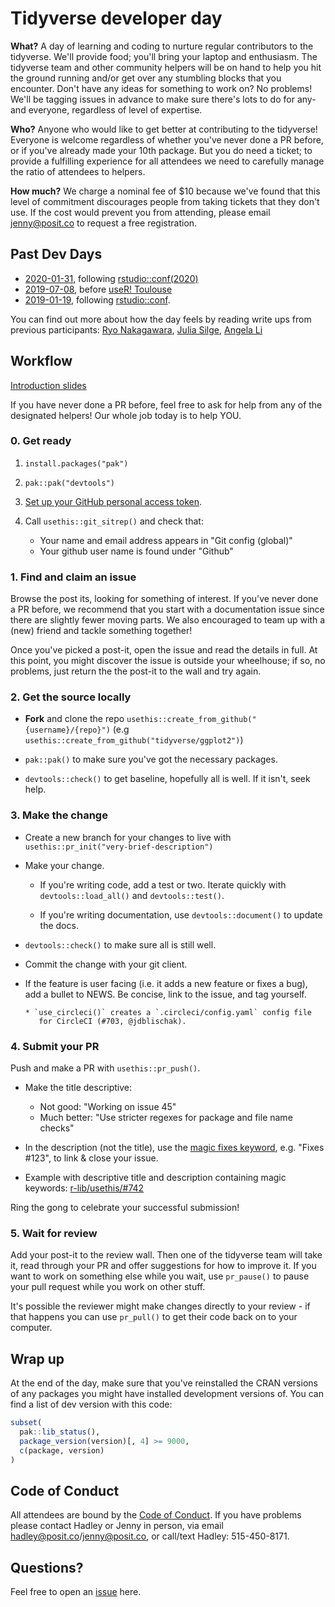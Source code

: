 # Tidyverse developer day

**What?** A day of learning and coding to nurture regular contributors to the tidyverse. We'll provide food; you'll bring your laptop and enthusiasm. The tidyverse team and other community helpers will be on hand to help you hit the ground running and/or get over any stumbling blocks that you encounter. Don't have any ideas for something to work on? No problems! We'll be tagging issues in advance to make sure there's lots to do for any- and everyone, regardless of level of expertise.

**Who?** Anyone who would like to get better at contributing to the tidyverse! Everyone is welcome regardless of whether you've never done a PR before, or if you've already made your 10th package. But you do need a ticket; to provide a fulfilling experience for all attendees we need to carefully manage the ratio of attendees to helpers.

**How much?** We charge a nominal fee of $10 because we've found that this level of commitment discourages people from taking tickets that they don't use. If the cost would prevent you from attending, please email jenny@posit.co to request a free registration.

## Past Dev Days

* [2020-01-31](https://www.tidyverse.org/blog/2019/11/tidyverse-dev-day-2020/),
  following [rstudio::conf(2020)](https://rstd.io/conf)
* [2019-07-08](https://www.tidyverse.org/blog/2019/04/tidyverse-dev-day-at-user-2019/),
  before [useR! Toulouse](https://user2019.r-project.org)
* [2019-01-19](https://www.tidyverse.org/blog/2018/11/tidyverse-developer-day-2019/), 
  following [rstudio::conf](https://www.rstudio.com/conference/).

You can find out more about how the day feels by reading write ups from previous participants: [Ryo Nakagawara](https://ryo-n7.github.io/2019-01-25-tidyversedevday-rstudioconf-reflections/), [Julia Silge](https://juliasilge.com/blog/rstudio-conf-2019/#bonus-round), [Angela Li](https://docs.google.com/presentation/d/1iodn7rsklI1wryld-NN_Dslr7tHM0xyoMx2C3RRFTJc/edit#slide=id.g4f3d8da43d_0_4) 

## Workflow

[Introduction slides](introduction.pdf)

If you have never done a PR before, feel free to ask for help from any of the designated helpers! Our whole job today is to help YOU. 

### 0. Get ready

1. `install.packages("pak")`

1. `pak::pak("devtools")`

1. [Set up your GitHub personal access token](https://usethis.r-lib.org/articles/git-credentials.html#get-a-personal-access-token-pat).

1. Call `usethis::git_sitrep()` and check that:
    * Your name and email address appears in "Git config (global)"
    * Your github user name is found under "Github"

### 1. Find and claim an issue

Browse the post its, looking for something of interest. If you've never done a PR before, we recommend that you start with a documentation issue since there are slightly fewer moving parts. We also encouraged to team up with a (new) friend and tackle something together!

Once you've picked a post-it, open the issue and read the details in full. At this point, you might discover the issue is outside your wheelhouse; if so, no problems, just return the the post-it to the wall and try again.

### 2. Get the source locally

* **Fork** and clone the repo `usethis::create_from_github("{username}/{repo}")` (e.g `usethis::create_from_github("tidyverse/ggplot2")`)

* `pak::pak()` to make sure you've got the necessary packages.

* `devtools::check()` to get baseline, hopefully all is well. If it isn't, 
  seek help.

### 3. Make the change

* Create a new branch for your changes to live with
  `usethis::pr_init("very-brief-description")`

* Make your change. 
  
  * If you're writing code, add a test or two. 
    Iterate quickly with `devtools::load_all()` and `devtools::test()`.
  
  * If you're writing documentation, use `devtools::document()` to 
    update the docs.

* `devtools::check()` to make sure all is still well.

* Commit the change with your git client.

* If the feature is user facing (i.e. it adds a new feature or fixes a bug), add a bullet to NEWS. Be concise, link to the issue, and tag yourself.

  ```
  * `use_circleci()` creates a `.circleci/config.yaml` config file
     for CircleCI (#703, @jdblischak).
  ```

### 4. Submit your PR

Push and make a PR with `usethis::pr_push()`.
  
- Make the title descriptive:
  - Not good: "Working on issue 45"
  - Much better: "Use stricter regexes for package and file name checks"

- In the description (not the title), use the [magic fixes keyword](https://help.github.com/en/articles/closing-issues-using-keywords),
  e.g. "Fixes #123", to link & close your issue.

- Example with descriptive title and description containing magic keywords:
  [r-lib/usethis/#742](https://github.com/r-lib/usethis/pull/742)  

Ring the gong to celebrate your successful submission!

### 5. Wait for review

Add your post-it to the review wall. Then one of the tidyverse team will take it, read through your PR and offer suggestions for how to improve it. If you want to work on something else while you wait, use `pr_pause()` to pause your pull request while you work on other stuff.

It's possible the reviewer might make changes directly to your review - if that happens you can use `pr_pull()` to get their code back on to your computer.

## Wrap up

At the end of the day, make sure that you've reinstalled the CRAN versions of any packages you might have installed development versions of. You can find a list of dev version with this code:

```R
subset(
  pak::lib_status(),
  package_version(version)[, 4] >= 9000,
  c(package, version)
)
```

## Code of Conduct

All attendees are bound by the [Code of Conduct](CODE_OF_CONDUCT.md). If you have problems please contact Hadley or Jenny in person, via email <hadley@posit.co>/<jenny@posit.co>, or call/text Hadley: 515-450-8171.

## Questions?

Feel free to open an [issue](https://github.com/tidyverse/dev-day/issues) here.
